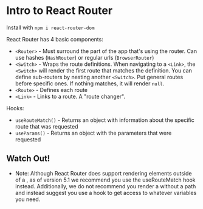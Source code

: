 # Intro to React Router

Install with `npm i react-router-dom`

React Router has 4 basic components:

* `<Router>` - Must surround the part of the app that's using the router. Can use hashes (`HashRouter`) or regular urls (`BrowserRouter`)
* `<Switch>` - Wraps the route definitions. When navigating to a `<Link>`, the `<Switch>` will render the first route that matches the definition. You can define sub-routers by nesting another `<Switch>`. Put general routes before specific ones. If nothing matches, it will render `null`.
* `<Route>` - Defines each route
* `<Link>` - Links to a route. A "route changer".

Hooks:

* `useRouteMatch()` - Returns an object with information about the specific route that was requested
* `useParams()` - Returns an object with the parameters that were requested

## Watch Out!

* Note: Although React Router does support rendering <Route> elements outside of a <Switch>, as of version 5.1 we recommend you use the useRouteMatch hook instead. Additionally, we do not recommend you render a <Route> without a path and instead suggest you use a hook to get access to whatever variables you need.
